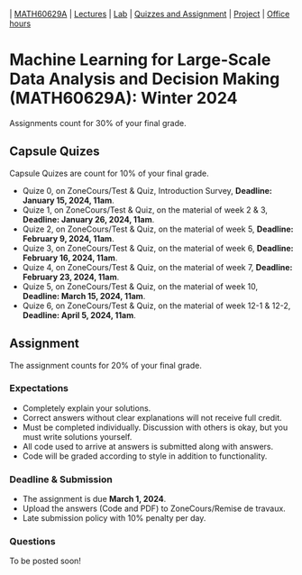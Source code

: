 | [MATH60629A](main.md) | [Lectures](lectures.md) | [Lab](lab.md) | [Quizzes and Assignment](homework.md) | [Project](project.md) | [Office hours](office_hr.md)
# Machine Learning for Large-Scale Data Analysis and Decision Making (MATH60629A): Winter 2024

Assignments count for 30% of your final grade. 
<!-- Most of the assignments are graded with [gradescope](https://www.gradescope.ca/courses/9439). You need to create an account and add yourself to the course with the Entry Code: M3YG6B.-->

<!-- To access a guideline that will help you with submitting your homework on gradescope, please click [here](https://gradescope-static-assets.s3-us-west-2.amazonaws.com/help/submitting_hw_guide.pdf).-->

## Capsule Quizes 
Capsule Quizes are count for 10% of your final grade.
- Quize 0, on ZoneCours/Test & Quiz, Introduction Survey, **Deadline: January 15, 2024, 11am**.
- Quize 1, on ZoneCours/Test & Quiz,  on the material of week 2 & 3, **Deadline: January 26, 2024, 11am**.
- Quize 2, on ZoneCours/Test & Quiz, on the material of week 5, **Deadline: February 9, 2024, 11am**.
- Quize 3, on ZoneCours/Test & Quiz, on the material of week 6, **Deadline: February 16, 2024, 11am**.
- Quize 4, on ZoneCours/Test & Quiz, on the material of week 7, **Deadline: February 23, 2024, 11am**.  
- Quize 5, on ZoneCours/Test & Quiz, on the material of week 10, **Deadline: March 15, 2024, 11am**.  
- Quize 6, on ZoneCours/Test & Quiz, on the material of week 12-1 & 12-2, **Deadline: April 5, 2024, 11am**. 

## Assignment
The assignment counts for 20% of your final grade.

### Expectations
- Completely explain your solutions. 
- Correct answers without clear explanations will not receive full credit.
- Must be completed individually. Discussion with others is okay, but you must write solutions yourself.
- All code used to arrive at answers is submitted along with answers.
- Code will be graded according to style in addition to functionality.

### Deadline & Submission
- The assignment is due **March 1, 2024**.
- Upload the answers (Code and PDF) to ZoneCours/Remise de travaux.
- Late submission policy with 10% penalty per day.

### Questions
To be posted soon! <!-- (https://github.com/gfarnadi/gfarnadi.github.io/blob/master/courses/MLW2023/assignments/MATH80629A_W2023_Assignment_1.pdf)-->

<!-- - **Assignment 2**: due **March 12, 2023**. Upload the answers (Code and PDF) to your gradescope account. 
Late policy with 30% penalty per day.

* [Assignment 2]: (https://github.com/gfarnadi/gfarnadi.github.io/blob/master/courses/MLW2023/assignments/MATH80629A_W2023_Assignment_2.pdf)
* [CNN data: Weather Dataset](https://drive.google.com/file/d/1GeMabghHqPqPc6EwcITMEPqEWcoJoJ0P/view?usp=sharing)
* [RNN data: CoNLL2000Chunking](https://www.clips.uantwerpen.be/conll2000/chunking/)
* [Colab](https://drive.google.com/file/d/1d-snchdfEJSMRFDqNNVgYkpboSAwAC4j/view?usp=share_link)

- **Assignment 3**: Case study on Recommender Systems: answer question 1, due **March 16, 2023**. Upload the PDF to your gradescope account. 

* [Assignment 3: Questions](http://www.cs.toronto.edu/~lcharlin/courses/60629/case_Decathlon-preparation.pdf)-->





